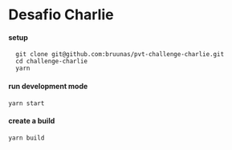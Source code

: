 # Desafio Charlie

#### setup

```
  git clone git@github.com:bruunas/pvt-challenge-charlie.git
  cd challenge-charlie
  yarn
```

#### run development mode
`yarn start`

#### create a build
`yarn build`